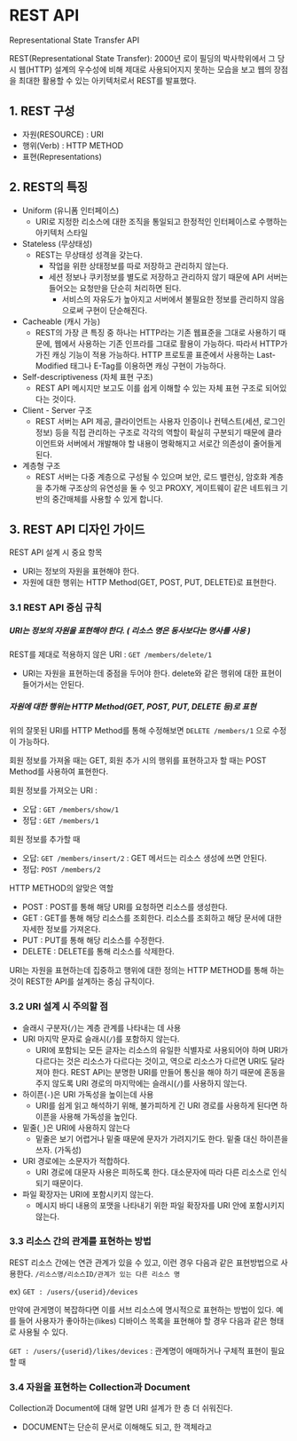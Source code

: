 # REST API

Representational State Transfer API

REST(Representational State Transfer): 2000년 로이 필딩의 박사학위에서 그 당시 웹(HTTP) 설계의 우수성에 비해 제대로 사용되어지지 못하는 모습을 보고 웹의 장점을 최대한 활용할 수 있는 아키텍처로서 REST를 발표했다.



## 1. REST 구성

- 자원(RESOURCE) : URI
- 행위(Verb) : HTTP METHOD
- 표현(Representations)



## 2. REST의 특징

- Uniform (유니폼 인터페이스)
  - URI로 지정한 리소스에 대한 조직을 통일되고 한정적인 인터페이스로 수행하는 아키텍처 스타일
- Stateless (무상태성)
  - REST는 무상태성 성격을 갖는다.
    - 작업을 위한 상태정보를 따로 저장하고 관리하지 않는다.
    - 세션 정보나 쿠키정보를 별도로 저장하고 관리하지 않기 때문에 API 서버는 들어오는 요청만을 단순히 처리하면 된다.
      - 서비스의 자유도가 높아지고 서버에서 불필요한 정보를 관리하지 않음으로써 구현이 단순해진다.
- Cacheable (캐시 가능)
  - REST의 가장 큰 특징 중 하나는 HTTP라는 기존 웹표준을 그대로 사용하기 때문에, 웹에서 사용하는 기존 인프라를 그대로 활용이 가능하다. 따라서 HTTP가 가진 캐싱 기능이 적용 가능하다. HTTP 프로토콜 표준에서 사용하는 Last-Modified 태그나 E-Tag를 이용하면 캐싱 구현이 가능하다.
- Self-descriptiveness (자체 표현 구조)
  - REST API 메시지만 보고도 이를 쉽게 이해할 수 있는 자체 표현 구조로 되어있다는 것이다.
- Client - Server 구조
  - REST 서버는 API 제공, 클라이언트는 사용자 인증이나 컨텍스트(세션, 로그인 정보) 등을 직접 관리하는 구조로 각각의 역할이 확실히 구분되기 때문에 클라이언트와 서버에서 개발해야 할 내용이 명확해지고 서로간 의존성이 줄어들게 된다.
- 계층형 구조
  - REST 서버는 다중 계층으로 구성될 수 있으며 보안, 로드 밸런싱, 암호화 계층을 추가해 구조상의 유연성을 둘 수 잇고 PROXY, 게이트웨이 같은 네트워크 기반의 중간매체를 사용할 수 있게 합니다.



## 3. REST API 디자인 가이드

REST API 설계 시 중요 항목

- URI는 정보의 자원을 표현해야 한다.
- 자원에 대한 행위는 HTTP Method(GET, POST, PUT, DELETE)로 표현한다.



### 3.1 REST API 중심 규칙



##### URI는 정보의 자원을 표현해야 한다. ( 리소스 명은 동사보다는 명사를 사용 )

REST를 제대로 적용하지 않은 URI : `GET /members/delete/1`

- URI는 자원을 표현하는데 중점을 두어야 한다. delete와 같은 행위에 대한 표현이 들어가서는 안된다.



##### 자원에 대한 행위는 HTTP Method(GET, POST, PUT, DELETE 등)로 표현

위의 잘못된 URI를 HTTP Method를 통해 수정해보면 `DELETE /members/1` 으로 수정이 가능하다. 

회원 정보를 가져올 때는 GET, 회원 추가 시의 행위를 표현하고자 할 때는 POST Method를 사용하여 표현한다.

회원 정보를 가져오는 URI : 

- 오답 : `GET /members/show/1`
- 정답 : `GET /members/1`

회원 정보를 추가할 때

- 오답: `GET /members/insert/2` : GET 메서드는 리소스 생성에 쓰면 안된다.
- 정답: `POST /members/2`



HTTP METHOD의 알맞은 역할

- POST : POST를 통해 해당 URI를 요청하면 리소스를 생성한다.
- GET : GET를 통해 해당 리소스를 조회한다. 리소스를 조회하고 해당 문서에 대한 자세한 정보를 가져온다.
- PUT : PUT를 통해 해당 리소스를 수정한다.
- DELETE : DELETE를 통해 리소스를 삭제한다.

URI는 자원을 표현하는데 집중하고 행위에 대한 정의는 HTTP METHOD를 통해 하는 것이 REST한 API를 설계하는 중심 규칙이다.



### 3.2 URI 설계 시 주의할 점

- 슬래시 구분자(`/`)는 계층 관계를 나타내는 데 사용
- URI 마지막 문자로 슬래시(`/`)를 포함하지 않는다.
  - URI에 포함되는 모든 글자는 리소스의 유일한 식별자로 사용되어야 하며 URI가 다르다는 것은 리소스가 다르다는 것이고, 역으로 리소스가 다르면 URI도 달라져야 한다. REST API는 분명한 URI를 만들어 통신을 해야 하기 때문에 혼동을 주지 않도록 URI 경로의 마지막에는 슬래시(`/`)를 사용하지 않는다.
- 하이픈(`-`)은 URI 가독성을 높이는데 사용
  - URI를 쉽게 읽고 해석하기 위해, 불가피하게 긴 URI 경로를 사용하게 된다면 하이픈을 사용해 가독성을 높인다.
- 밑줄(`_`)은 URI에 사용하지 않는다
  - 밑줄은 보기 어렵거나 밑줄 때문에 문자가 가려지기도 한다. 밑줄 대신 하이픈을 쓰자. (가독성)
- URI 경로에는 소문자가 적합하다.
  - URI 경로에 대문자 사용은 피하도록 한다. 대소문자에 따라 다른 리소스로 인식되기 때문이다. 
- 파일 확장자는 URI에 포함시키지 않는다.
  - 메시지 바디 내용의 포맷을 나타내기 위한 파일 확장자를 URI 안에 포함시키지 않는다.



### 3.3 리소스 간의 관계를 표현하는 방법

REST 리소스 간에는 연관 관계가 있을 수 있고, 이런 경우 다음과 같은 표현방법으로 사용한다. `/리소스명/리소스ID/관계가 있는 다른 리소스 명`

ex) `GET : /users/{userid}/devices` 

만약에 관게명이 복잡하다면 이를 서브 리소스에 명시적으로 표현하는 방법이 있다. 예를 들어 사용자가 좋아하는(likes) 디바이스 목록을 표현해야 할 경우 다음과 같은 형태로 사용될 수 있다.

`GET : /users/{userid}/likes/devices`  : 관계명이 애매하거나 구체적 표현이 필요할 때



### 3.4 자원을 표현하는 Collection과 Document

Collection과 Document에 대해 알면 URI 설계가 한 층 더 쉬워진다.

- DOCUMENT는 단순히 문서로 이해해도 되고, 한 객체라고 